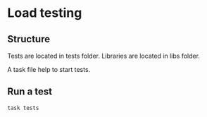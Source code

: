 # Load testing

## Structure

Tests are located in tests folder.
Libraries are located in libs folder.

A task file help to start tests.

## Run a test

```
task tests
```

